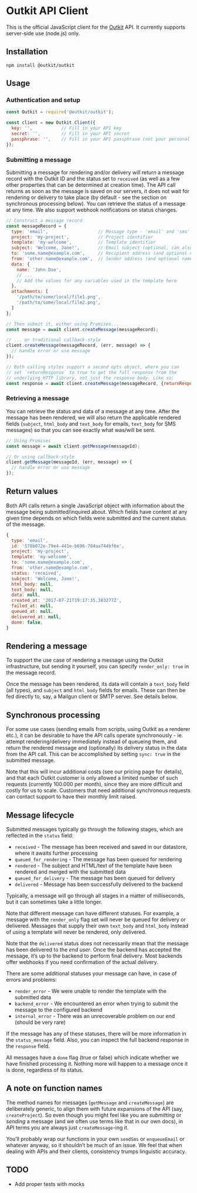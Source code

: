 # Outkit API Client
This is the official JavaScript client for the [Outkit](https://outkit.io/) API. It currently supports server-side use (node.js) only.

## Installation

```
npm install @outkit/outkit
```

## Usage


### Authentication and setup
```js
const Outkit = require('@outkit/outkit');

const client = new Outkit.Client({
  key: '',           // Fill in your API key
  secret: '',        // Fill in your API secret
  passphrase: '',    // Fill in your API passphrase (not your personal password)
});
```

### Submitting a message
Submitting a message for rendering and/or delivery will return a message record with the Outkit ID and the status set to `received`
(as well as a few other properties that can be determined at creation time). The API call returns as soon as the message 
is saved on our servers, it does not wait for rendering or delivery to take place (by default - see the section on synchronous
processing below). You can retrieve the status of a message at any time. We also support webhook notifications on status changes.

```js
// Construct a message record
const messageRecord = {
  type: 'email',                   // Message type - 'email' and 'sms' currently supported
  project: 'my-project',           // Project identifier
  template: 'my-welcome',          // Template identifier
  subject: 'Welcome, Jane!',       // Email subject (optional, can also be set in the template or omitted for SMS messages)
  to: 'some.name@example.com',     // Recipient address (and optional name)
  from: 'other.name@example.com',  // Sender address (and optional name)
  data: {
    name: 'John Doe',
    // ...
    // Add the values for any variables used in the template here
  },
  attachments: [
    '/path/to/some/local/file1.png',
    '/path/to/some/local/file2.png',
  ]
};

// Then submit it, either using Promises...
const message = await client.createMessage(messageRecord);

// ... or traditional callback-style
client.createMessage(messageRecord, (err, message) => {
  // handle error or use message
});

// Both calling styles support a second opts object, where you can 
// set `returnResponse` to true to get the full response from the
// underlying HTTP library, not just the response body. Like so:
const response = await client.createMessage(messageRecord, {returnResponse: true});
```

### Retrieving a message
You can retrieve the status and data of a message at any time. After the message has been rendered, we will also return the 
applicable rendered fields (`subject`, `html_body` and `text_body` for emails, `text_body` for SMS messages) so that you 
can see exactly what was/will be sent.

```js
// Using Promises
const message = await client.getMessage(messageId);

// Or using callback-style
client.getMessage(messageId, (err, message) => {
  // handle error or use message
});
```

## Return values
Both API calls return a single JavaScript object with information about the message being submitted/inquired about. 
Which fields have content at any given time depends on which fields were submitted and the current status of the message.

```js
{
  type: 'email',
  id: '578b072e-79e4-441e-b696-784aa744bf6e',
  project: 'my-project',
  template: 'my-welcome',
  to: 'some.name@example.com',
  from: 'other.name@example.com',
  status: 'received',
  subject: 'Welcome, Jane!',
  html_body: null,
  text_body: null,
  data: null,
  created_at: '2017-07-21T19:17:35.383277Z',
  failed_at: null,
  queued_at: null,
  delivered_at: null,
  done: false,
}
```

## Rendering a message
To support the use case of rendering a message using the Outkit infrastructure, but sending it yourself, you can specify
`render_only: true` in the message record.

Once the message has been rendered, its data will contain a `text_body` field (all types), and `subject` and `html_body` 
fields for emails. These can then be fed directly to, say, a Mailgun client or SMTP server. See details below.

## Synchronous processing
For some use cases (sending emails from scripts, using Outkit as a renderer etc.), it can be desirable to have the
API calls operate synchronously - ie. attempt rendering/delivery immediately instead of queueing them, and return the 
rendered message and (optionally) its delivery status in the data from the API call. This can be accomplished by setting 
`sync: true` in the submitted message. 

Note that this will incur additional costs (see our pricing page for details), and that each Outkit customer is only allowed 
a limited number of such requests (currently 100.000 per month), since they are more difficult and costly for us to scale.
Customers that need additional synchronous requests can contact support to have their monthly limit raised.


## Message lifecycle

Submitted messages typically go through the following stages, which are reflected in the `status` field:

* `received` - The message has been received and saved in our datastore, where it awaits further processing
* `queued_for_rendering` - The message has been queued for rendering
* `rendered` - The subject and HTML/text of the template have been rendered and merged with the submitted data
* `queued_for_delivery` - The message has been queued for delivery
* `delivered` - Message has been successfully delivered to the backend

Typically, a message will go through all stages in a matter of milliseconds, but it can sometimes take a little longer. 

Note that different message can have different statuses. For example, a message with the `render_only` flag set will
never be queued for delivery or delivered. Messages that supply their own `text_body` and `html_body` instead of
using a template will never be rendered, only delivered.

Note that the `delivered` status does not necessarily mean that the message has been delivered to the *end user*. Once the
backend has accepted the message, it’s up to the backend to perform final delivery. Most backends offer webhooks if you 
need confirmation of the actual delivery. 

There are some additional statuses your message can have, in case of errors and problems:

* `render_error` - We were unable to render the template with the submitted data
* `backend_error` - We encountered an error when trying to submit the message to the configured backend
* `internal_error` - There was an unrecoverable problem on our end (should be very rare)

If the message has any of these statuses, there will be more information in the `status_message` field. Also, you
can inspect the full backend response in the `response` field.

All messages have a `done` flag (true or false) which indicate whether we have finished processing it. Nothing more
will happen to a message once it is done, regardless of its status.


## A note on function names
The method names for messages (`getMessage` and `createMessage`) are deliberately generic, to align them with future 
expansions of the API (say, `createProject`). So even though you might feel like you are _submitting_ or 
_sending_ a message (and we often use terms like that in our own docs), in API terms you are always just 
`createMessage`-ing it.

You’ll probably wrap our functions in your own `sendSms` or `enqueueEmail` or whatever anyway, so it 
shouldn’t be much of an issue. We feel that when dealing with APIs and their clients, consistency trumps linguistic 
accuracy.


## TODO
* Add proper tests with mocks

